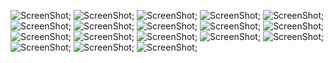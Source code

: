 ![ScreenShot](https://raw.github.com/gokuldas-puthenpurakkal/ux-designs/master/serwat/01-SplashScreen.png);
![ScreenShot](https://raw.github.com/gokuldas-puthenpurakkal/ux-designs/master/serwat/02-HomeScreen.png);
![ScreenShot](https://raw.github.com/gokuldas-puthenpurakkal/ux-designs/master/serwat/03-Search.png);
![ScreenShot](https://raw.github.com/gokuldas-puthenpurakkal/ux-designs/master/serwat/04-SearchSuggestions.png);
![ScreenShot](https://raw.github.com/gokuldas-puthenpurakkal/ux-designs/master/serwat/05-SearchResults.png);
![ScreenShot](https://raw.github.com/gokuldas-puthenpurakkal/ux-designs/master/serwat/06-ProductDetail.png);
![ScreenShot](https://raw.github.com/gokuldas-puthenpurakkal/ux-designs/master/serwat/07-Cart.png);
![ScreenShot](https://raw.github.com/gokuldas-puthenpurakkal/ux-designs/master/serwat/08-Checkout.png);
![ScreenShot](https://raw.github.com/gokuldas-puthenpurakkal/ux-designs/master/serwat/09-OrderPlaced.png);
![ScreenShot](https://raw.github.com/gokuldas-puthenpurakkal/ux-designs/master/serwat/10-OrderDetails.png);
![ScreenShot](https://raw.github.com/gokuldas-puthenpurakkal/ux-designs/master/serwat/11-MyOrders.png);
![ScreenShot](https://raw.github.com/gokuldas-puthenpurakkal/ux-designs/master/serwat/12-NavigationDrawer.png);
![ScreenShot](https://raw.github.com/gokuldas-puthenpurakkal/ux-designs/master/serwat/13-Rate.png);
![ScreenShot](https://raw.github.com/gokuldas-puthenpurakkal/ux-designs/master/serwat/14-Filters.png);
![ScreenShot](https://raw.github.com/gokuldas-puthenpurakkal/ux-designs/master/serwat/15-MyFavorites.png);
![ScreenShot](https://raw.github.com/gokuldas-puthenpurakkal/ux-designs/master/serwat/16-PaymentInformation.png);
![ScreenShot](https://raw.github.com/gokuldas-puthenpurakkal/ux-designs/master/serwat/17-Addresses.png);
![ScreenShot](https://raw.github.com/gokuldas-puthenpurakkal/ux-designs/master/serwat/18-Location.png);
